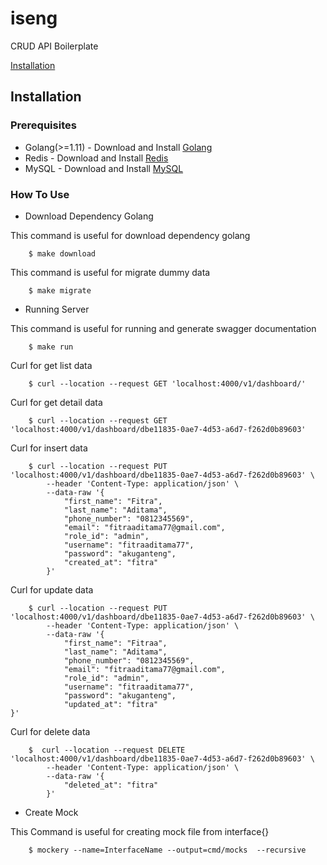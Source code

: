 # iseng

CRUD API Boilerplate

[Installation](#installation)

## Installation

### Prerequisites
- Golang(>=1.11) - Download and Install [Golang](https://golang.org/)
- Redis - Download and Install [Redis](https://redis.io/download)
- MySQL - Download and Install [MySQL](https://www.apachefriends.org/download.html)

### How To Use
- Download Dependency Golang

This command is useful for download dependency golang
```
    $ make download
```

This command is useful for migrate dummy data
```
    $ make migrate
```

- Running Server

This command is useful for running and generate swagger documentation
```
    $ make run
```

Curl for get list data
```
    $ curl --location --request GET 'localhost:4000/v1/dashboard/'
```

Curl for get detail data
```
    $ curl --location --request GET 'localhost:4000/v1/dashboard/dbe11835-0ae7-4d53-a6d7-f262d0b89603'
```

Curl for insert data
```
    $ curl --location --request PUT 'localhost:4000/v1/dashboard/dbe11835-0ae7-4d53-a6d7-f262d0b89603' \
        --header 'Content-Type: application/json' \
        --data-raw '{
            "first_name": "Fitra",
            "last_name": "Aditama",
            "phone_number": "0812345569",
            "email": "fitraaditama77@gmail.com",
            "role_id": "admin",
            "username": "fitraaditama77",
            "password": "akuganteng",
            "created_at": "fitra"
        }'
```

Curl for update data
```
    $ curl --location --request PUT 'localhost:4000/v1/dashboard/dbe11835-0ae7-4d53-a6d7-f262d0b89603' \
        --header 'Content-Type: application/json' \
        --data-raw '{
            "first_name": "Fitraa",
            "last_name": "Aditama",
            "phone_number": "0812345569",
            "email": "fitraaditama77@gmail.com",
            "role_id": "admin",
            "username": "fitraaditama77",
            "password": "akuganteng",
            "updated_at": "fitra"
}'
```

Curl for delete data
```
    $  curl --location --request DELETE 'localhost:4000/v1/dashboard/dbe11835-0ae7-4d53-a6d7-f262d0b89603' \
        --header 'Content-Type: application/json' \
        --data-raw '{
            "deleted_at": "fitra"
        }'
```

- Create Mock

This Command is useful for creating mock file from interface{}
```
    $ mockery --name=InterfaceName --output=cmd/mocks  --recursive
```

